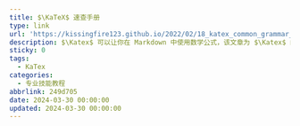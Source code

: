 ```yaml
---
title: $\KaTeX$ 速查手册
type: link
url: 'https://kissingfire123.github.io/2022/02/18_katex_common_grammar_summary/'
description: $\Katex$ 可以让你在 Markdown 中使用数学公式，该文章为 $\Katex$ 的语法速查。应注意部分字符应使用 html 字符实体
sticky: 0
tags:
  - KaTex
categories:
  - 专业技能教程
abbrlink: 249d705
date: 2024-03-30 00:00:00
updated: 2024-03-30 00:00:00
---
```

